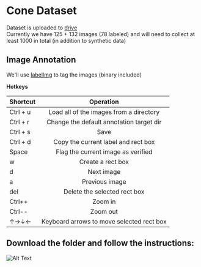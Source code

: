 # Cone Dataset
Dataset is uploaded to [drive](https://drive.google.com/drive/folders/1CwCLIn6-bIfx65o2MbEX1sjESgL1O8oQ)  
Currently we have 125 + 132 images (78 labeled) and will need to collect at least 1000 in total (in addition to synthetic data)  

## Image Annotation 
We'll use [labelImg](https://github.com/tzutalin/labelImg) to tag the images (binary included)  

**Hotkeys**

| Shortcut       | Operation     |
| :------------- | :----------: |
| Ctrl + u   | Load all of the images from a directory    |  
| Ctrl + r   | Change the default annotation target dir   |  
| Ctrl + s   | Save                                       |
| Ctrl + d   | Copy the current label and rect box        |
| Space      | Flag the current image as verified         |
| w          | Create a rect box                          |
| d          | Next image                                 |
| a          | Previous image                             |
| del        | Delete the selected rect box               |
| Ctrl++     | Zoom in                                    |
| Ctrl--     | Zoom out                                   |
| ↑→↓←       | Keyboard arrows to move selected rect box  |

## Download the folder and follow the instructions:  
![Alt Text](https://github.com/aslyansky-m/FSTD_SLAM/blob/master/doc/resources/howto.gif)  
